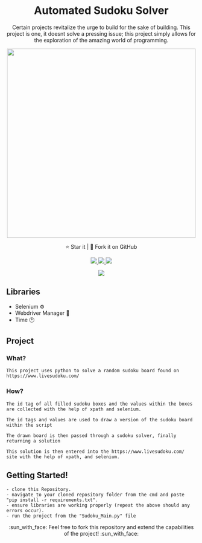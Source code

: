 <h1 align="center">Automated Sudoku Solver</h1>

<p align="center">Certain projects revitalize the urge to build for the sake of building. This project is one, it doesnt solve a pressing issue; this project simply allows for the exploration of the amazing world of programming. </p>

<p align="center">
  
<p align="center">
  <img src="https://github.com/cerver1/Python-AutomatedSudokuSolver/blob/master/Sudoku_1.gif" width='500'>
</p>

<p align="center">⭐️ Star it | 🔱 Fork it on GitHub </p>
<p align="center">
  
<a href="https://github.com/SeleniumHQ/selenium">
  <img src="https://img.shields.io/badge/built%20with-Selenium-black" />
</a>

<a href="https://pypi.org/project/webdriver-manager/">
  <img src="https://img.shields.io/badge/built%20with-Webdriver_manager-red" />
</a>

<a href="https://www.python.org/">
  <img src="https://img.shields.io/badge/built%20with-Python3-blue" />
</a>
<p align='center'>
  <a href='https://github.com/cerver1'><img  src='https://img.shields.io/badge/Coded%20By-Cerve%20-orange'></a>
</p>

## Libraries
* Selenium :gear:
* Webdriver Manager :car:
* Time :clock1:


## Project


### What?
	
	This project uses python to solve a random sudoku board found on https://www.livesudoku.com/

### How?

	The id tag of all filled sudoku boxes and the values within the boxes are collected with the help of xpath and selenium.

	The id tags and values are used to draw a version of the sudoku board within the script

	The drawn board is then passed through a sudoku solver, finally returning a solution 

	This solution is then entered into the https://www.livesudoku.com/ site with the help of xpath, and selenium.
	
	
## Getting Started!
	
	- clone this Repository.
	- navigate to your cloned repository folder from the cmd and paste "pip install -r requirements.txt".
	- ensure libraries are working properly (repeat the above should any errors occur).
	- run the project from the "Sudoku_Main.py" file

<p align ="center">:sun_with_face: Feel free to fork this repository and extend the capabilities of the project! :sun_with_face:</p>
	
